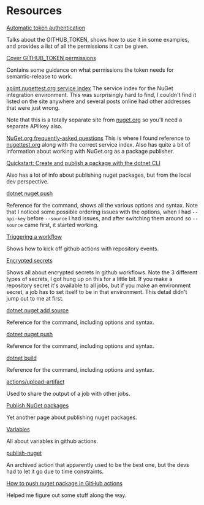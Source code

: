 # Resources
[Automatic token authentication](https://docs.github.com/en/actions/security-guides/automatic-token-authentication)

Talks about the GITHUB_TOKEN, shows how to use it in some examples, and provides
a list of all the permissions it can be given.

[Cover GITHUB_TOKEN permissions](https://github.com/semantic-release/semantic-release/issues/2469#issuecomment-1158013884)

Contains some guidance on what permissions the token needs for semantic-release
to work.

[apiint.nugettest.org service index](https://apiint.nugettest.org/v3/index.json)
The service index for the NuGet integration environment. This was surprisingly
hard to find, I couldn't find it listed on the site anywhere and several posts
online had other addresses that were just wrong.

Note that this is a totally separate site from
[nuget.org](https://www.nuget.org) so you'll need a separate API key also.

[NuGet.org frequently-asked questions](https://learn.microsoft.com/en-us/nuget/nuget-org/nuget-org-faq)
This is where I found reference to [nugettest.org](https://int.nugettest.org/)
along with the correct service index. Also has quite a bit of information about
working with NuGet.org as a package publisher.

[Quickstart: Create and publish a package with the dotnet CLI](https://learn.microsoft.com/en-us/nuget/quickstart/create-and-publish-a-package-using-the-dotnet-cli)

Also has a lot of info about publishing nuget packages, but from the local dev
perspective.

[dotnet nuget push](https://learn.microsoft.com/en-us/dotnet/core/tools/dotnet-nuget-push)

Reference for the command, shows all the various options and syntax. Note that I
noticed some possible ordering issues with the options, when I had ```--api-key```
before ```--source``` I had issues, and after switching them around so
```--source``` came first, it started working.

[Triggering a workflow](https://docs.github.com/en/actions/using-workflows/triggering-a-workflow)

Shows how to kick off github actions with repository events.

[Encrypted secrets](https://docs.github.com/en/actions/security-guides/encrypted-secrets)

Shows all about encrypted secrets in github workflows. Note the 3 different
types of secrets, I got hung up on this for a little bit. If you make a
repository secret it's available to all jobs, but if you make an environment
secret, a job has to set itself to be in that environment. This detail didn't
jump out to me at first.

[dotnet nuget add source](https://learn.microsoft.com/en-us/dotnet/core/tools/dotnet-nuget-add-source)

Reference for the command, including options and syntax.

[dotnet nuget push](https://learn.microsoft.com/en-us/dotnet/core/tools/dotnet-nuget-push)

Reference for the command, including options and syntax.

[dotnet build](https://learn.microsoft.com/en-us/dotnet/core/tools/dotnet-build)

Reference for the command, including options and syntax.

[actions/upload-artifact](https://github.com/actions/upload-artifact)

Used to share the output of a job with other jobs.

[Publish NuGet packages](https://learn.microsoft.com/en-us/nuget/nuget-org/publish-a-package)

Yet another page about publishing nuget packages.

[Variables](https://docs.github.com/en/actions/learn-github-actions/variables)

All about variables in github actions.

[publish-nuget](https://github.com/brandedoutcast/publish-nuget)

An archived action that apparently used to be the best one, but the devs had to
let it go due to time constraints.

[How to push nuget package in GitHub actions](https://stackoverflow.com/questions/57889719/how-to-push-nuget-package-in-github-actions)

Helped me figure out some stuff along the way.

